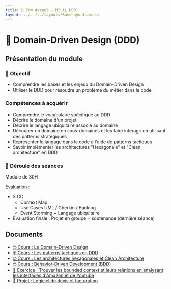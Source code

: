 ```yaml
---
title: 🤝 Tom Avenel - M2 AL DDD
layout: ../../../layouts/BaseLayout.astro
---
```


# 🤝 Domain-Driven Design (DDD)

## Présentation du module

### 🎯 Objectif

- Comprendre les bases et les enjeux du Domain-Driven Design
- Utiliser le DDD pour résoudre un problème du métier dans le code
 
### Compétences à acquérir

- Comprendre le vocabulaire spécifique au DDD
- Décrire le domaine d'un projet
- Décrire le langage ubiquitaire associé au domaine
- Découper un domaine en sous-domaines et les faire interagir en utilisant des patterns stratégiques
- Représenter le langage dans le code à l'aide de patterns tactiques
- Savoir implémenter les architectures "Hexagonale" et "Clean architecture" en DDD

### 📅 Déroulé des séances

Module de 30H

Évaluation :

- 3 CC
  - Context Map
  - Use Cases UML / Gherkin / Backlog
  - Event Storming + Langage ubiquitaire
- Évaluation finale : Projet en groupe + soutenance (dernière séance)

## Documents

- [🤓 Cours : Le Domain-Driven Design](/cours/ddd/ddd-cours)
- [🤓 Cours : Les patterns tactiques en DDD](/cours/ddd/ddd-tactiques)
- [🤓 Cours : Les architectures hexagonales et Clean Architecture](/cours/archi/hexagonal)
- [🤓 Cours : Behavior-Driven Development (BDD)](/cours/tests/methodo/cours-bdd)
- [📝 Exercice : Trouver les bounded context et leurs relations en analysant les interfaces d'Amazon et de Youtube](/cours/ddd/ddd-exo)
- [📌 Projet : Logiciel de devis et facturation](/cours/ddd/ddd-projet)

